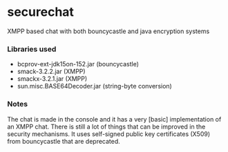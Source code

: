 # securechat
XMPP based chat with both bouncycastle and java encryption systems

### Libraries used
  - bcprov-ext-jdk15on-152.jar (bouncycastle)
  - smack-3.2.2.jar (XMPP)
  - smackx-3.2.1.jar (XMPP)
  - sun.misc.BASE64Decoder.jar (string-byte conversion)


### Notes
The chat is made in the console and it has a very [basic] implementation of an XMPP chat.
There is still a lot of things that can be improved in the security mechanisms.
It uses self-signed public key certificates (X509) from bouncycastle that are deprecated.
